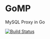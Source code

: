 GoMP
====

MySQL Proxy in Go

[![Build Status](https://drone.io/github.com/MPjct/GoMP/status.png)](https://drone.io/github.com/MPjct/GoMP/latest)
